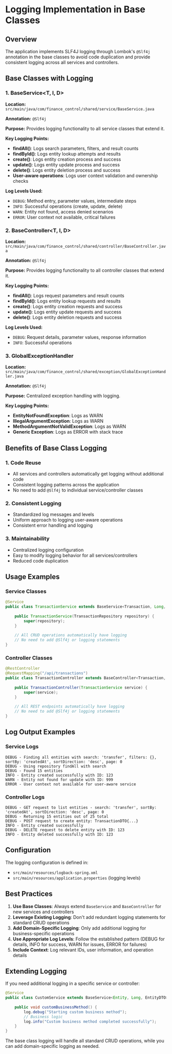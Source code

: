 # Logging Implementation in Base Classes

## Overview

The application implements SLF4J logging through Lombok's `@Slf4j` annotation in the base classes to avoid code duplication and provide consistent logging across all services and controllers.

## Base Classes with Logging

### 1. BaseService<T, I, D>

**Location:** `src/main/java/com/finance_control/shared/service/BaseService.java`

**Annotation:** `@Slf4j`

**Purpose:** Provides logging functionality to all service classes that extend it.

**Key Logging Points:**
- **findAll()**: Logs search parameters, filters, and result counts
- **findById()**: Logs entity lookup attempts and results
- **create()**: Logs entity creation process and success
- **update()**: Logs entity update process and success
- **delete()**: Logs entity deletion process and success
- **User-aware operations**: Logs user context validation and ownership checks

**Log Levels Used:**
- `DEBUG`: Method entry, parameter values, intermediate steps
- `INFO`: Successful operations (create, update, delete)
- `WARN`: Entity not found, access denied scenarios
- `ERROR`: User context not available, critical failures

### 2. BaseController<T, I, D>

**Location:** `src/main/java/com/finance_control/shared/controller/BaseController.java`

**Annotation:** `@Slf4j`

**Purpose:** Provides logging functionality to all controller classes that extend it.

**Key Logging Points:**
- **findAll()**: Logs request parameters and result counts
- **findById()**: Logs entity lookup requests and results
- **create()**: Logs entity creation requests and success
- **update()**: Logs entity update requests and success
- **delete()**: Logs entity deletion requests and success

**Log Levels Used:**
- `DEBUG`: Request details, parameter values, response information
- `INFO`: Successful operations

### 3. GlobalExceptionHandler

**Location:** `src/main/java/com/finance_control/shared/exception/GlobalExceptionHandler.java`

**Annotation:** `@Slf4j`

**Purpose:** Centralized exception handling with logging.

**Key Logging Points:**
- **EntityNotFoundException**: Logs as WARN
- **IllegalArgumentException**: Logs as WARN
- **MethodArgumentNotValidException**: Logs as WARN
- **Generic Exception**: Logs as ERROR with stack trace

## Benefits of Base Class Logging

### 1. Code Reuse
- All services and controllers automatically get logging without additional code
- Consistent logging patterns across the application
- No need to add `@Slf4j` to individual service/controller classes

### 2. Consistent Logging
- Standardized log messages and levels
- Uniform approach to logging user-aware operations
- Consistent error handling and logging

### 3. Maintainability
- Centralized logging configuration
- Easy to modify logging behavior for all services/controllers
- Reduced code duplication

## Usage Examples

### Service Classes
```java
@Service
public class TransactionService extends BaseService<Transaction, Long, TransactionDTO> {
    
    public TransactionService(TransactionRepository repository) {
        super(repository);
    }
    
    // All CRUD operations automatically have logging
    // No need to add @Slf4j or logging statements
}
```

### Controller Classes
```java
@RestController
@RequestMapping("/api/transactions")
public class TransactionController extends BaseController<Transaction, Long, TransactionDTO> {
    
    public TransactionController(TransactionService service) {
        super(service);
    }
    
    // All REST endpoints automatically have logging
    // No need to add @Slf4j or logging statements
}
```

## Log Output Examples

### Service Logs
```
DEBUG - Finding all entities with search: 'transfer', filters: {}, sortBy: 'createdAt', sortDirection: 'desc', page: 0
DEBUG - Using repository findAll with search
DEBUG - Found 15 entities
INFO - Entity created successfully with ID: 123
WARN - Entity not found for update with ID: 999
ERROR - User context not available for user-aware service
```

### Controller Logs
```
DEBUG - GET request to list entities - search: 'transfer', sortBy: 'createdAt', sortDirection: 'desc', page: 0
DEBUG - Returning 15 entities out of 25 total
DEBUG - POST request to create entity: TransactionDTO{...}
INFO - Entity created successfully
DEBUG - DELETE request to delete entity with ID: 123
INFO - Entity deleted successfully with ID: 123
```

## Configuration

The logging configuration is defined in:
- `src/main/resources/logback-spring.xml`
- `src/main/resources/application.properties` (logging levels)

## Best Practices

1. **Use Base Classes**: Always extend `BaseService` and `BaseController` for new services and controllers
2. **Leverage Existing Logging**: Don't add redundant logging statements for standard CRUD operations
3. **Add Domain-Specific Logging**: Only add additional logging for business-specific operations
4. **Use Appropriate Log Levels**: Follow the established pattern (DEBUG for details, INFO for success, WARN for issues, ERROR for failures)
5. **Include Context**: Log relevant IDs, user information, and operation details

## Extending Logging

If you need additional logging in a specific service or controller:

```java
@Service
public class CustomService extends BaseService<Entity, Long, EntityDTO> {
    
    public void customBusinessMethod() {
        log.debug("Starting custom business method");
        // Business logic
        log.info("Custom business method completed successfully");
    }
}
```

The base class logging will handle all standard CRUD operations, while you can add domain-specific logging as needed. 